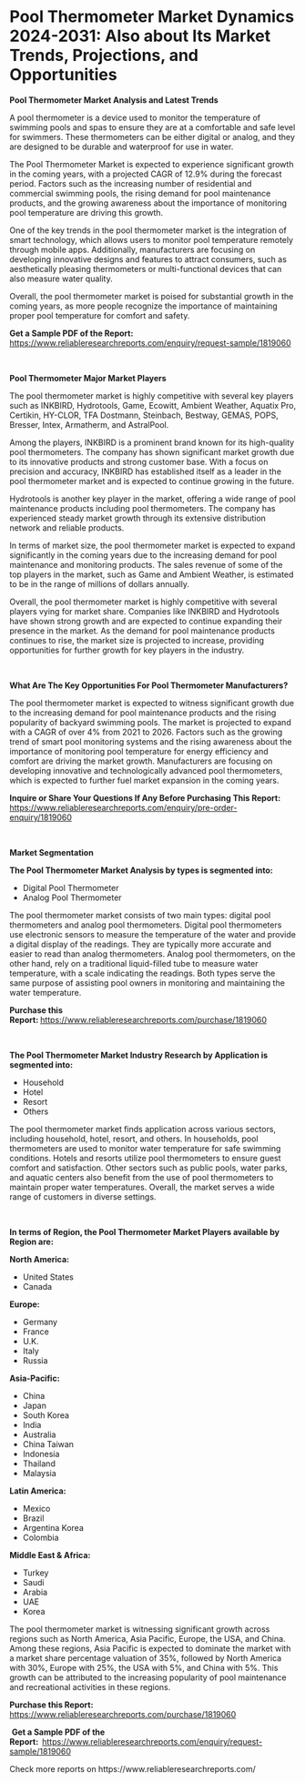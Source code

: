 <p><h1>Pool Thermometer Market Dynamics 2024-2031: Also about Its Market Trends, Projections, and Opportunities</h1></p><p><strong>Pool Thermometer Market Analysis and Latest Trends</strong></p>
<p><p>A pool thermometer is a device used to monitor the temperature of swimming pools and spas to ensure they are at a comfortable and safe level for swimmers. These thermometers can be either digital or analog, and they are designed to be durable and waterproof for use in water.</p><p>The Pool Thermometer Market is expected to experience significant growth in the coming years, with a projected CAGR of 12.9% during the forecast period. Factors such as the increasing number of residential and commercial swimming pools, the rising demand for pool maintenance products, and the growing awareness about the importance of monitoring pool temperature are driving this growth.</p><p>One of the key trends in the pool thermometer market is the integration of smart technology, which allows users to monitor pool temperature remotely through mobile apps. Additionally, manufacturers are focusing on developing innovative designs and features to attract consumers, such as aesthetically pleasing thermometers or multi-functional devices that can also measure water quality.</p><p>Overall, the pool thermometer market is poised for substantial growth in the coming years, as more people recognize the importance of maintaining proper pool temperature for comfort and safety.</p></p>
<p><strong>Get a Sample PDF of the Report:&nbsp;</strong> <a href="https://www.reliableresearchreports.com/enquiry/request-sample/1819060">https://www.reliableresearchreports.com/enquiry/request-sample/1819060</a></p>
<p>&nbsp;</p>
<p><strong>Pool Thermometer Major Market Players</strong></p>
<p><p>The pool thermometer market is highly competitive with several key players such as INKBIRD, Hydrotools, Game, Ecowitt, Ambient Weather, Aquatix Pro, Certikin, HY-CLOR, TFA Dostmann, Steinbach, Bestway, GEMAS, POPS, Bresser, Intex, Armatherm, and AstralPool.</p><p>Among the players, INKBIRD is a prominent brand known for its high-quality pool thermometers. The company has shown significant market growth due to its innovative products and strong customer base. With a focus on precision and accuracy, INKBIRD has established itself as a leader in the pool thermometer market and is expected to continue growing in the future.</p><p>Hydrotools is another key player in the market, offering a wide range of pool maintenance products including pool thermometers. The company has experienced steady market growth through its extensive distribution network and reliable products.</p><p>In terms of market size, the pool thermometer market is expected to expand significantly in the coming years due to the increasing demand for pool maintenance and monitoring products. The sales revenue of some of the top players in the market, such as Game and Ambient Weather, is estimated to be in the range of millions of dollars annually.</p><p>Overall, the pool thermometer market is highly competitive with several players vying for market share. Companies like INKBIRD and Hydrotools have shown strong growth and are expected to continue expanding their presence in the market. As the demand for pool maintenance products continues to rise, the market size is projected to increase, providing opportunities for further growth for key players in the industry.</p></p>
<p>&nbsp;</p>
<p><strong>What Are The Key Opportunities For Pool Thermometer Manufacturers?</strong></p>
<p><p>The pool thermometer market is expected to witness significant growth due to the increasing demand for pool maintenance products and the rising popularity of backyard swimming pools. The market is projected to expand with a CAGR of over 4% from 2021 to 2026. Factors such as the growing trend of smart pool monitoring systems and the rising awareness about the importance of monitoring pool temperature for energy efficiency and comfort are driving the market growth. Manufacturers are focusing on developing innovative and technologically advanced pool thermometers, which is expected to further fuel market expansion in the coming years.</p></p>
<p><strong>Inquire or Share Your Questions If Any Before Purchasing This Report:</strong> <a href="https://www.reliableresearchreports.com/enquiry/pre-order-enquiry/1819060">https://www.reliableresearchreports.com/enquiry/pre-order-enquiry/1819060</a></p>
<p>&nbsp;</p>
<p><strong>Market Segmentation</strong></p>
<p><strong>The Pool Thermometer Market Analysis by types is segmented into:</strong></p>
<p><ul><li>Digital Pool Thermometer</li><li>Analog Pool Thermometer</li></ul></p>
<p><p>The pool thermometer market consists of two main types: digital pool thermometers and analog pool thermometers. Digital pool thermometers use electronic sensors to measure the temperature of the water and provide a digital display of the readings. They are typically more accurate and easier to read than analog thermometers. Analog pool thermometers, on the other hand, rely on a traditional liquid-filled tube to measure water temperature, with a scale indicating the readings. Both types serve the same purpose of assisting pool owners in monitoring and maintaining the water temperature.</p></p>
<p><strong>Purchase this Report:&nbsp;</strong><a href="https://www.reliableresearchreports.com/purchase/1819060">https://www.reliableresearchreports.com/purchase/1819060</a></p>
<p>&nbsp;</p>
<p><strong>The Pool Thermometer Market Industry Research by Application is segmented into:</strong></p>
<p><ul><li>Household</li><li>Hotel</li><li>Resort</li><li>Others</li></ul></p>
<p><p>The pool thermometer market finds application across various sectors, including household, hotel, resort, and others. In households, pool thermometers are used to monitor water temperature for safe swimming conditions. Hotels and resorts utilize pool thermometers to ensure guest comfort and satisfaction. Other sectors such as public pools, water parks, and aquatic centers also benefit from the use of pool thermometers to maintain proper water temperatures. Overall, the market serves a wide range of customers in diverse settings.</p></p>
<p>&nbsp;</p>
<p><strong>In terms of Region, the Pool Thermometer Market Players available by Region are:</strong></p>
<p>
    <p> <strong> North America: </strong>
        <ul>
            <li>United States</li>
            <li>Canada</li>
        </ul>
        </p> 
    <p> <strong> Europe: </strong>
        <ul>
            <li>Germany</li>
            <li>France</li>
            <li>U.K.</li>
            <li>Italy</li>
            <li>Russia</li>
        </ul>
        </p> 
    <p> <strong> Asia-Pacific: </strong>
        <ul>
            <li>China</li>
            <li>Japan</li>
            <li>South Korea</li>
            <li>India</li>
            <li>Australia</li>
            <li>China Taiwan</li>
            <li>Indonesia</li>
            <li>Thailand</li>
            <li>Malaysia</li>
        </ul>
        </p> 
    <p> <strong> Latin America: </strong>
        <ul>
            <li>Mexico</li>
            <li>Brazil</li>
            <li>Argentina Korea</li>
            <li>Colombia</li>
        </ul>
        </p> 
    <p> <strong> Middle East & Africa: </strong>
        <ul>
            <li>Turkey</li>
            <li>Saudi</li>
            <li>Arabia</li>
            <li>UAE</li>
            <li>Korea</li>
        </ul>
    </p>
    </p>
<p><p>The pool thermometer market is witnessing significant growth across regions such as North America, Asia Pacific, Europe, the USA, and China. Among these regions, Asia Pacific is expected to dominate the market with a market share percentage valuation of 35%, followed by North America with 30%, Europe with 25%, the USA with 5%, and China with 5%. This growth can be attributed to the increasing popularity of pool maintenance and recreational activities in these regions.</p></p>
<p><strong>Purchase this Report: </strong><a href="https://www.reliableresearchreports.com/purchase/1819060">https://www.reliableresearchreports.com/purchase/1819060</a></p>
<p>&nbsp;<strong>Get a Sample PDF of the Report:&nbsp;&nbsp;</strong><a href="https://www.reliableresearchreports.com/enquiry/request-sample/1819060">https://www.reliableresearchreports.com/enquiry/request-sample/1819060</a></p>
<p><strong></strong></p>
<p>Check more reports on https://www.reliableresearchreports.com/</p>